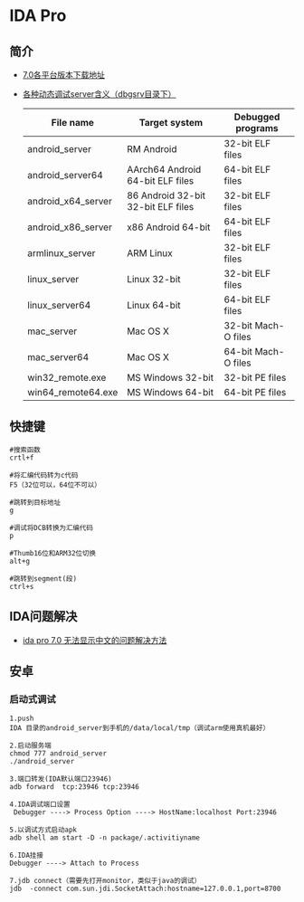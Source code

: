# IDA Pro

## 简介

+ [7.0各平台版本下载地址](https://www.52pojie.cn/thread-675251-1-1.html)

+ [各种动态调试server含义（dbgsrv目录下）](解释地址：https://www.hex-rays.com/products/ida/support/idadoc/1463.shtml)

  | File name          | Target system                       | Debugged programs   |
  | ------------------ | ----------------------------------- | ------------------- |
  | android_server     | RM Android                          | 32-bit ELF files    |
  | android_server64   | AArch64 Android    64-bit ELF files | 64-bit ELF files    |
  | android_x64_server | 86 Android 32-bit 32-bit ELF files  | 32-bit ELF files    |
  | android_x86_server | x86 Android 64-bit                  | 64-bit ELF files    |
  | armlinux_server    | ARM Linux                           | 32-bit ELF files    |
  | linux_server       | Linux 32-bit                        | 32-bit ELF files    |
  | linux_server64     | Linux 64-bit                        | 64-bit ELF files    |
  | mac_server         | Mac OS X                            | 32-bit Mach-O files |
  | mac_server64       | Mac OS X                            | 64-bit Mach-O files |
  | win32_remote.exe   | MS Windows 32-bit                   | 32-bit PE files     |
  | win64_remote64.exe | MS Windows 64-bit                   | 64-bit PE files     |

## 快捷键

```
#搜索函数
crtl+f

#将汇编代码转为c代码
F5（32位可以，64位不可以）

#跳转到目标地址
g

#调试将DCB转换为汇编代码
p

#Thumb16位和ARM32位切换
alt+g

#跳转到segment(段)
ctrl+s
```

## IDA问题解决

+ [ida pro 7.0 无法显示中文的问题解决方法](https://blog.csdn.net/fuchaosz/article/details/104827280)

## 安卓

### 启动式调试

```
1.push  
IDA 目录的android_server到手机的/data/local/tmp（调试arm使用真机最好）

2.启动服务端
chmod 777 android_server
./android_server

3.端口转发(IDA默认端口23946)
adb forward  tcp:23946 tcp:23946

4.IDA调试端口设置
 Debugger ----> Process Option ----> HostName:localhost Port:23946
 
5.以调试方式启动apk
adb shell am start -D -n package/.activitiyname

6.IDA挂接
Debugger ----> Attach to Process

7.jdb connect（需要先打开monitor，类似于java的调试）
jdb  -connect com.sun.jdi.SocketAttach:hostname=127.0.0.1,port=8700
```


